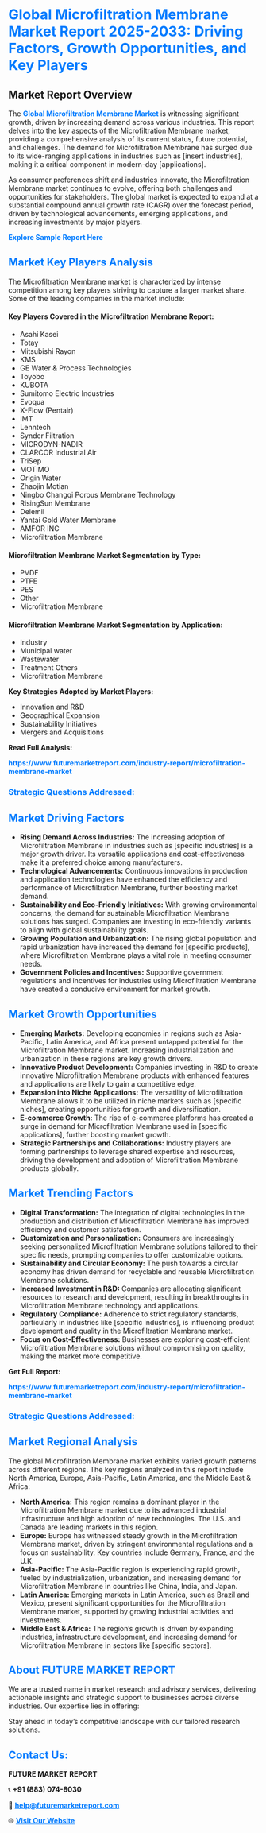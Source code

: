 <h1 style="color: #007BFF;">Global Microfiltration Membrane Market Report 2025-2033: Driving Factors, Growth Opportunities, and Key Players</h1>

<section id="overview">
<h2>Market Report Overview</h2>
<p>The <a href="https://www.futuremarketreport.com/industry-report/microfiltration-membrane-market" style="color: #007BFF; text-decoration: none;"><strong>Global Microfiltration Membrane Market</strong></a> is witnessing significant growth, driven by increasing demand across various industries. This report delves into the key aspects of the Microfiltration Membrane market, providing a comprehensive analysis of its current status, future potential, and challenges. The demand for Microfiltration Membrane has surged due to its wide-ranging applications in industries such as [insert industries], making it a critical component in modern-day [applications].</p>
<p>As consumer preferences shift and industries innovate, the Microfiltration Membrane market continues to evolve, offering both challenges and opportunities for stakeholders. The global market is expected to expand at a substantial compound annual growth rate (CAGR) over the forecast period, driven by technological advancements, emerging applications, and increasing investments by major players.</p>
</section>

<section id="overview">
<p><a href="https://www.futuremarketreport.com/request-sample/reportId=30449" style="color: #007BFF; text-decoration: none;"><strong>Explore Sample Report Here</strong></a></p>
</section>

<section id="key-players">
<h2 style="color: #007BFF;">Market Key Players Analysis</h2>
<p>The Microfiltration Membrane market is characterized by intense competition among key players striving to capture a larger market share. Some of the leading companies in the market include:</p>
<h4>Key Players Covered in the Microfiltration Membrane Report:</h4>
<ul><li>Asahi Kasei</li><li>Totay</li><li>Mitsubishi Rayon</li><li>KMS</li><li>GE Water &amp; Process Technologies</li><li>Toyobo</li><li>KUBOTA</li><li>Sumitomo Electric Industries</li><li>Evoqua</li><li>X-Flow (Pentair)</li><li>IMT</li><li>Lenntech</li><li>Synder Filtration</li><li>MICRODYN-NADIR</li><li>CLARCOR Industrial Air</li><li>TriSep</li><li>MOTIMO</li><li>Origin Water</li><li>Zhaojin Motian</li><li>Ningbo Changqi Porous Membrane Technology</li><li>RisingSun Membrane</li><li>Delemil</li><li>Yantai Gold Water Membrane</li><li>AMFOR INC</li><li>Microfiltration Membrane</li></ul>
<h4>Microfiltration Membrane Market Segmentation by Type:</h4>
<ul><li>PVDF</li><li>PTFE</li><li>PES</li><li>Other</li><li>Microfiltration Membrane</li></ul>

<h4>Microfiltration Membrane Market Segmentation by Application:</h4>
<ul><li>Industry</li><li>Municipal water</li><li>Wastewater</li><li>Treatment Others</li><li>Microfiltration Membrane</li></ul>
<p><strong>Key Strategies Adopted by Market Players:</strong></p>
<ul>
<li>Innovation and R&D</li>
<li>Geographical Expansion</li>
<li>Sustainability Initiatives</li>
<li>Mergers and Acquisitions</li>
</ul>
</section>

<section>
<p><strong>Read Full Analysis: </strong></p><a href="https://www.futuremarketreport.com/industry-report/microfiltration-membrane-market" style="color: #007BFF; text-decoration: none;"><strong>https://www.futuremarketreport.com/industry-report/microfiltration-membrane-market</strong></a>
<h3 style="color: #007BFF;">Strategic Questions Addressed:</h3>
</section>

<section id="driving-factors">
<h2 style="color: #007BFF;">Market Driving Factors</h2>
<ul>
<li><strong>Rising Demand Across Industries:</strong> The increasing adoption of Microfiltration Membrane in industries such as [specific industries] is a major growth driver. Its versatile applications and cost-effectiveness make it a preferred choice among manufacturers.</li>
<li><strong>Technological Advancements:</strong> Continuous innovations in production and application technologies have enhanced the efficiency and performance of Microfiltration Membrane, further boosting market demand.</li>
<li><strong>Sustainability and Eco-Friendly Initiatives:</strong> With growing environmental concerns, the demand for sustainable Microfiltration Membrane solutions has surged. Companies are investing in eco-friendly variants to align with global sustainability goals.</li>
<li><strong>Growing Population and Urbanization:</strong> The rising global population and rapid urbanization have increased the demand for [specific products], where Microfiltration Membrane plays a vital role in meeting consumer needs.</li>
<li><strong>Government Policies and Incentives:</strong> Supportive government regulations and incentives for industries using Microfiltration Membrane have created a conducive environment for market growth.</li>
</ul>
</section>

<section id="growth-opportunities">
<h2 style="color: #007BFF;">Market Growth Opportunities</h2>
<ul>
<li><strong>Emerging Markets:</strong> Developing economies in regions such as Asia-Pacific, Latin America, and Africa present untapped potential for the Microfiltration Membrane market. Increasing industrialization and urbanization in these regions are key growth drivers.</li>
<li><strong>Innovative Product Development:</strong> Companies investing in R&D to create innovative Microfiltration Membrane products with enhanced features and applications are likely to gain a competitive edge.</li>
<li><strong>Expansion into Niche Applications:</strong> The versatility of Microfiltration Membrane allows it to be utilized in niche markets such as [specific niches], creating opportunities for growth and diversification.</li>
<li><strong>E-commerce Growth:</strong> The rise of e-commerce platforms has created a surge in demand for Microfiltration Membrane used in [specific applications], further boosting market growth.</li>
<li><strong>Strategic Partnerships and Collaborations:</strong> Industry players are forming partnerships to leverage shared expertise and resources, driving the development and adoption of Microfiltration Membrane products globally.</li>
</ul>
</section>

<section id="trending-factors">
<h2 style="color: #007BFF;">Market Trending Factors</h2>
<ul>
<li><strong>Digital Transformation:</strong> The integration of digital technologies in the production and distribution of Microfiltration Membrane has improved efficiency and customer satisfaction.</li>
<li><strong>Customization and Personalization:</strong> Consumers are increasingly seeking personalized Microfiltration Membrane solutions tailored to their specific needs, prompting companies to offer customizable options.</li>
<li><strong>Sustainability and Circular Economy:</strong> The push towards a circular economy has driven demand for recyclable and reusable Microfiltration Membrane solutions.</li>
<li><strong>Increased Investment in R&D:</strong> Companies are allocating significant resources to research and development, resulting in breakthroughs in Microfiltration Membrane technology and applications.</li>
<li><strong>Regulatory Compliance:</strong> Adherence to strict regulatory standards, particularly in industries like [specific industries], is influencing product development and quality in the Microfiltration Membrane market.</li>
<li><strong>Focus on Cost-Effectiveness:</strong> Businesses are exploring cost-efficient Microfiltration Membrane solutions without compromising on quality, making the market more competitive.</li>
</ul>
</section>

<section>
<p><strong>Get Full Report: </strong></p><a href="https://www.futuremarketreport.com/industry-report/microfiltration-membrane-market" style="color: #007BFF; text-decoration: none;"><strong>https://www.futuremarketreport.com/industry-report/microfiltration-membrane-market</strong></a>
<h3 style="color: #007BFF;">Strategic Questions Addressed:</h3>
</section>


<section id="regional-analysis">
<h2 style="color: #007BFF;">Market Regional Analysis</h2>
<p>The global Microfiltration Membrane market exhibits varied growth patterns across different regions. The key regions analyzed in this report include North America, Europe, Asia-Pacific, Latin America, and the Middle East & Africa:</p>
<ul>
<li><strong>North America:</strong> This region remains a dominant player in the Microfiltration Membrane market due to its advanced industrial infrastructure and high adoption of new technologies. The U.S. and Canada are leading markets in this region.</li>
<li><strong>Europe:</strong> Europe has witnessed steady growth in the Microfiltration Membrane market, driven by stringent environmental regulations and a focus on sustainability. Key countries include Germany, France, and the U.K.</li>
<li><strong>Asia-Pacific:</strong> The Asia-Pacific region is experiencing rapid growth, fueled by industrialization, urbanization, and increasing demand for Microfiltration Membrane in countries like China, India, and Japan.</li>
<li><strong>Latin America:</strong> Emerging markets in Latin America, such as Brazil and Mexico, present significant opportunities for the Microfiltration Membrane market, supported by growing industrial activities and investments.</li>
<li><strong>Middle East & Africa:</strong> The region’s growth is driven by expanding industries, infrastructure development, and increasing demand for Microfiltration Membrane in sectors like [specific sectors].</li>
</ul>
</section>

<footer>
<h2 style="color: #007BFF;">About FUTURE MARKET REPORT</h2>
<p>We are a trusted name in market research and advisory services, delivering actionable insights and strategic support to businesses across diverse industries. Our expertise lies in offering:</p>

<p>Stay ahead in today’s competitive landscape with our tailored research solutions.</p>

<h2 style="color: #007BFF;">Contact Us:</h2>
<p><strong>FUTURE MARKET REPORT</strong></p>
<p>📞 <strong>+91 (883) 074-8030</strong></p>
<p>📧 <strong><a href="mailto:help@futuremarketreport.com" style="color: #007BFF;">help@futuremarketreport.com</a></strong></p>
<p>🌐 <strong><a href="https://www.futuremarketreport.com/" style="color: #007BFF;">Visit Our Website</a></strong></p>
</footer>